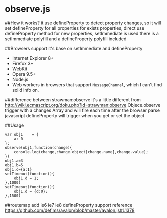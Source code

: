 observe.js
==============

##How it works?
it use defineProperty to detect property changes, so it will set defineProperty for all properties
for exists properties, direct use defineProperty method
for new properties, setImmediate is used
there is a setImmediate polyfill and a defineProperty polyfill included



##Browsers support
it's base on setImmediate and defineProperty

 * Internet Explorer 8+
 * Firefox 3+
 * WebKit
 * Opera 9.5+
 * Node.js
 * Web workers in browsers that support `MessageChannel`, which I can't find solid info on.

##difference between strawman:observe
it's a little different from http://wiki.ecmascript.org/doku.php?id=strawman:observe 
Objece.observe trigger with a changes Array and will fire each time after the browser parse javascript
defineProperty will trigger when you get or set the object

##Usage

    var obj1    = {
        a: 0
    };
    observe(obj1,function(change){
        console.log(change,change.object[change.name],change.value);
    })
    obj1.a=3
    obj1.b=5
    obj1.c={a:1}
    setTimeout(function(){
        obj1.d = 1;
    },1000)
    setTimeout(function(){
        obj1.d = {d:0};
    },1500)

##routemap
add ie6 ie7 ie8 defineProperty support reference https://github.com/defims/avalon/blob/master/avalon.js#L1378

